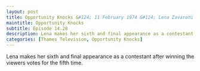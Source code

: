 ```yaml
---
layout: post
title: Opportunity Knocks &#124; 11 February 1974 &#124; Lena Zavaroni makes her sixth and final appearance as a contestant
maintitle: Opportunity Knocks
subtitle: Episode 14.28
description: Lena makes her sixth and final appearance as a contestant after winning the viewers votes for the fifth time.
categories: [Thames Television, Opportunity Knocks]
---
```


Lena makes her sixth and final appearance as a contestant after winning the viewers votes for the fifth time.

